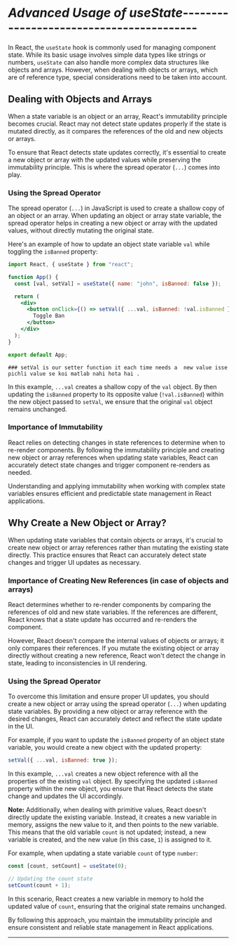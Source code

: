 # _Advanced Usage of useState_-----------------------------------------

In React, the `useState` hook is commonly used for managing component state. While its basic usage involves simple data types like strings or numbers, `useState` can also handle more complex data structures like objects and arrays. However, when dealing with objects or arrays, which are of reference type, special considerations need to be taken into account.

## Dealing with Objects and Arrays

When a state variable is an object or an array, React's immutability principle becomes crucial. React may not detect state updates properly if the state is mutated directly, as it compares the references of the old and new objects or arrays.

To ensure that React detects state updates correctly, it's essential to create a new object or array with the updated values while preserving the immutability principle. This is where the spread operator (`...`) comes into play.

### Using the Spread Operator

The spread operator (`...`) in JavaScript is used to create a shallow copy of an object or an array. When updating an object or array state variable, the spread operator helps in creating a new object or array with the updated values, without directly mutating the original state.

Here's an example of how to update an object state variable `val` while toggling the `isBanned` property:

```jsx
import React, { useState } from "react";

function App() {
  const [val, setVal] = useState({ name: "john", isBanned: false });

  return (
    <div>
      <button onClick={() => setVal({ ...val, isBanned: !val.isBanned })}>
        Toggle Ban
      </button>
    </div>
  );
}

export default App;
```

	### setVal is our setter function it each time needs a  new value isse pichli value se koi matlab nahi hota hai .

In this example, `...val` creates a shallow copy of the `val` object. By then updating the `isBanned` property to its opposite value (`!val.isBanned`) within the new object passed to `setVal`, we ensure that the original `val` object remains unchanged.

### Importance of Immutability

React relies on detecting changes in state references to determine when to re-render components. By following the immutability principle and creating new object or array references when updating state variables, React can accurately detect state changes and trigger component re-renders as needed.

Understanding and applying immutability when working with complex state variables ensures efficient and predictable state management in React applications.


## Why Create a New Object or Array?

When updating state variables that contain objects or arrays, it's crucial to create new object or array references rather than mutating the existing state directly. This practice ensures that React can accurately detect state changes and trigger UI updates as necessary.

### Importance of Creating New References (in case of objects and arrays)

React determines whether to re-render components by comparing the references of old and new state variables. If the references are different, React knows that a state update has occurred and re-renders the component.

However, React doesn't compare the internal values of objects or arrays; it only compares their references. If you mutate the existing object or array directly without creating a new reference, React won't detect the change in state, leading to inconsistencies in UI rendering.

### Using the Spread Operator

To overcome this limitation and ensure proper UI updates, you should create a new object or array using the spread operator (`...`) when updating state variables. By providing a new object or array reference with the desired changes, React can accurately detect and reflect the state update in the UI.

For example, if you want to update the `isBanned` property of an object state variable, you would create a new object with the updated property:

```jsx
setVal({ ...val, isBanned: true });
```

In this example, `...val` creates a new object reference with all the properties of the existing `val` object. By specifying the updated `isBanned` property within the new object, you ensure that React detects the state change and updates the UI accordingly.

**Note:** Additionally, when dealing with primitive values, React doesn't directly update the existing variable. Instead, it creates a new variable in memory, assigns the new value to it, and then points to the new variable. This means that the old variable `count` is not updated; instead, a new variable is created, and the new value (in this case, `1`) is assigned to it. 

For example, when updating a state variable `count` of type `number`:

```jsx
const [count, setCount] = useState(0);

// Updating the count state
setCount(count + 1);
```

In this scenario, React creates a new variable in memory to hold the updated value of `count`, ensuring that the original state remains unchanged.


By following this approach, you maintain the immutability principle and ensure consistent and reliable state management in React applications.

-------------------------------------------------------------------------------------------------------------------------------